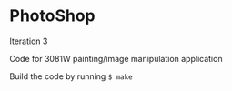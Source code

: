 PhotoShop
=========

Iteration 3

Code for 3081W painting/image manipulation application

Build the code by running
`$ make`
